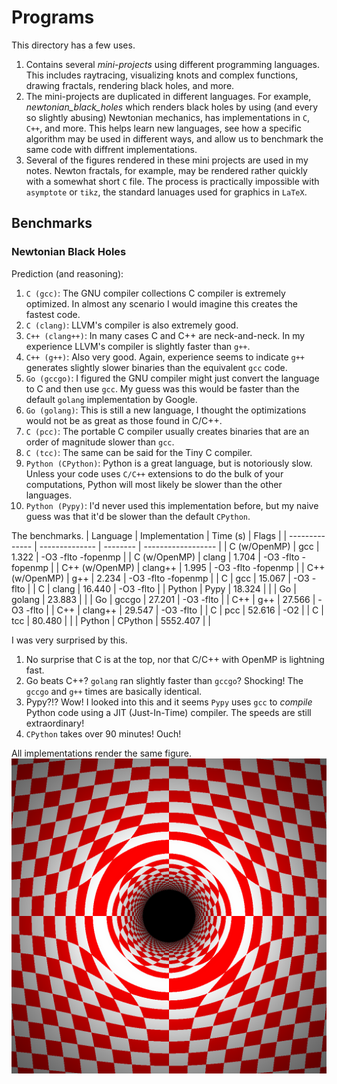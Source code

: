# Programs
This directory has a few uses.
  1. Contains several *mini-projects* using different programming languages.
     This includes raytracing, visualizing knots and complex functions, drawing
     fractals, rendering black holes, and more.
  2. The mini-projects are duplicated in different languages. For example,
     *newtonian_black_holes* which renders black holes by using
     (and every so slightly abusing) Newtonian mechanics, has implementations
     in `C`, `C++`, and more. This helps learn new languages, see how a
     specific algorithm may be used in different ways, and allow us to
     benchmark the same code with diffrent implementations.
  3. Several of the figures rendered in these mini projects are used in my
     notes. Newton fractals, for example, may be rendered rather quickly with
     a somewhat short `C` file. The process is practically impossible with
     `asymptote` or `tikz`, the standard lanuages used for graphics in `LaTeX`.

## Benchmarks

### Newtonian Black Holes

Prediction (and reasoning):
  1. `C (gcc)`: The GNU compiler collections C compiler is extremely
     optimized. In almost any scenario I would imagine this creates the fastest
     code.
  2. `C (clang)`: LLVM's compiler is also extremely good.
  3. `C++ (clang++)`: In many cases C and C++ are neck-and-neck. In my
     experience LLVM's compiler is slightly faster than `g++`.
  4. `C++ (g++)`: Also very good. Again, experience seems to indicate
     `g++` generates slightly slower binaries than the equivalent `gcc` code.
  5. `Go (gccgo)`: I figured the GNU compiler might just convert the language
     to C and then use `gcc`. My guess was this would be faster than the
     default `golang` implementation by Google.
  6. `Go (golang)`: This is still a new language, I thought the optimizations
     would not be as great as those found in C/C++.
  7. `C (pcc)`: The portable C compiler usually creates binaries that are an
     order of magnitude slower than `gcc`.
  8. `C (tcc)`: The same can be said for the Tiny C compiler.
  9. `Python (CPython)`: Python is a great language, but is notoriously slow.
     Unless your code uses `C/C++` extensions to do the bulk of your
     computations, Python will most likely be slower than the
     other languages.
  10. `Python (Pypy)`: I'd never used this implementation before, but my
      naive guess was that it'd be slower than the default `CPython`.

The benchmarks.
| Language       | Implementation | Time (s) | Flags              |
| -------------- | -------------- | -------- | ------------------ |
| C (w/OpenMP)   | gcc            |    1.322 | -O3 -flto -fopenmp |
| C (w/OpenMP)   | clang          |    1.704 | -O3 -flto -fopenmp |
| C++ (w/OpenMP) | clang++        |    1.995 | -O3 -flto -fopenmp |
| C++ (w/OpenMP) | g++            |    2.234 | -O3 -flto -fopenmp |
| C              | gcc            |   15.067 | -O3 -flto          |
| C              | clang          |   16.440 | -O3 -flto          |
| Python         | Pypy           |   18.324 |                    |
| Go             | golang         |   23.883 |                    |
| Go             | gccgo          |   27.201 | -O3 -flto          |
| C++            | g++            |   27.566 | -O3 -flto          |
| C++            | clang++        |   29.547 | -O3 -flto          |
| C              | pcc            |   52.616 | -O2                |
| C              | tcc            |   80.480 |                    |
| Python         | CPython        | 5552.407 |                    |

I was very surprised by this.
  1. No surprise that C is at the top, nor that C/C++ with
     OpenMP is lightning fast.
  2. Go beats C++? `golang` ran slightly faster than `gccgo`? Shocking!
     The `gccgo` and `g++` times are basically identical.
  3. Pypy?!? Wow! I looked into this and it seems `Pypy` uses `gcc` to
     *compile* Python code using a JIT (Just-In-Time) compiler. The speeds are
     still extraordinary!
  4. `CPython` takes over 90 minutes! Ouch!

All implementations render the same figure.
![Newtonian Black Hole](https://github.com/ryanmaguire/Mathematics-and-Physics/blob/master/images/newtonian_black_hole.png "Newtonian Black Hole")

